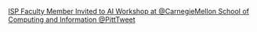 [ISP Faculty Member Invited to AI Workshop at @CarnegieMellon   School of Computing and Information   @PittTweet](https://qi.tc/qi/112589)
